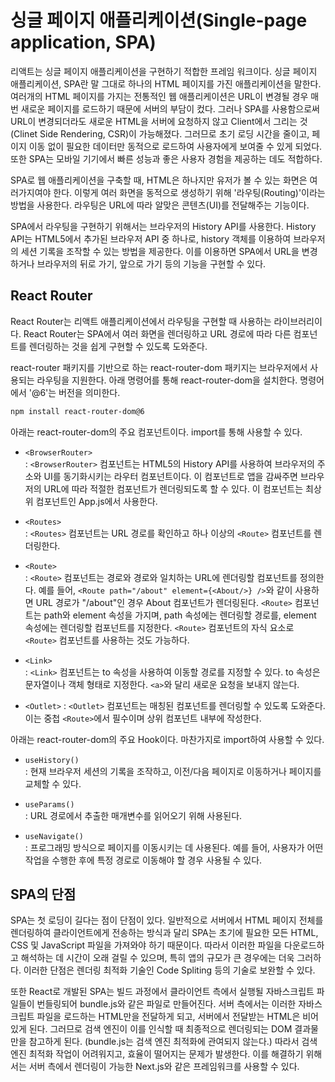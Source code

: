 # 싱글 페이지 애플리케이션(Single-page application, SPA)

리액트는 싱글 페이지 애플리케이션을 구현하기 적합한 프레임 워크이다. 싱글 페이지 애플리케이션, SPA란 말 그대로 하나의 HTML 페이지를 가진 애플리케이션을 말한다. 여러개의 HTML 페이지를 가지는 전통적인 웹 애플리케이션은 URL이 변경될 경우 매번 새로운 페이지를 로드하기 때문에 서버의 부담이 컸다. 그러나 SPA를 사용함으로써 URL이 변경되더라도 새로운 HTML을 서버에 요청하지 않고 Client에서 그리는 것(Clinet Side Rendering, CSR)이 가능해졌다. 그러므로 초기 로딩 시간을 줄이고, 페이지 이동 없이 필요한 데이터만 동적으로 로드하여 사용자에게 보여줄 수 있게 되었다. 또한 SPA는 모바일 기기에서 빠른 성능과 좋은 사용자 경험을 제공하는 데도 적합하다.

SPA로 웹 애플리케이션을 구축할 때, HTML은 하나지만 유저가 볼 수 있는 화면은 여러가지여야 한다. 이렇게 여러 화면을 동적으로 생성하기 위해 '라우팅(Routing)'이라는 방법을 사용한다. 라우팅은 URL에 따라 알맞은 콘텐츠(UI)를 전달해주는 기능이다.

SPA에서 라우팅을 구현하기 위해서는 브라우저의 History API를 사용한다. History API는 HTML5에서 추가된 브라우저 API 중 하나로, history 객체를 이용하여 브라우저의 세션 기록을 조작할 수 있는 방법을 제공한다. 이를 이용하면 SPA에서 URL을 변경하거나 브라우저의 뒤로 가기, 앞으로 가기 등의 기능을 구현할 수 있다.

## React Router

React Router는 리액트 애플리케이션에서 라우팅을 구현할 때 사용하는 라이브러리이다. React Router는 SPA에서 여러 화면을 렌더링하고 URL 경로에 따라 다른 컴포넌트를 렌더링하는 것을 쉽게 구현할 수 있도록 도와준다.

react-router 패키지를 기반으로 하는 react-router-dom 패키지는 브라우저에서 사용되는 라우팅을 지원한다. 아래 명령어를 통해 react-router-dom을 설치한다. 명령어에서 '@6'는 버전을 의미한다.

```bash
npm install react-router-dom@6
```

아래는 react-router-dom의 주요 컴포넌트이다. import를 통해 사용할 수 있다.

- `<BrowserRouter>`  
  : `<BrowserRouter>` 컴포넌트는 HTML5의 History API를 사용하여 브라우저의 주소와 UI를 동기화시키는 라우터 컴포넌트이다. 이 컴포넌트로 앱을 감싸주면 브라우저의 URL에 따라 적절한 컴포넌트가 렌더링되도록 할 수 있다. 이 컴포넌트는 최상위 컴포넌트인 App.js에서 사용한다.

- `<Routes>`  
  : `<Routes>` 컴포넌트는 URL 경로를 확인하고 하나 이상의 `<Route>` 컴포넌트를 렌더링한다.

- `<Route>`  
  : `<Route>` 컴포넌트는 경로와 경로와 일치하는 URL에 렌더링할 컴포넌트를 정의한다. 예를 들어, `<Route path="/about" element={<About/>} />`와 같이 사용하면 URL 경로가 "/about"인 경우 About 컴포넌트가 렌더링된다. `<Route>` 컴포넌트는 path와 element 속성을 가지며, path 속성에는 렌더링할 경로를, element 속성에는 렌더링할 컴포넌트를 지정한다. `<Route>` 컴포넌트의 자식 요소로 `<Route>` 컴포넌트를 사용하는 것도 가능하다.

- `<Link>`  
  : `<Link>` 컴포넌트는 to 속성을 사용하여 이동할 경로를 지정할 수 있다. to 속성은 문자열이나 객체 형태로 지정한다. `<a>`와 달리 새로운 요청을 보내지 않는다.

- `<Outlet>`
  : `<Outlet>` 컴포넌트는 매칭된 컴포넌트를 렌더링할 수 있도록 도와준다. 이는 중첩 `<Route>`에서 필수이며 상위 컴포넌트 내부에 작성한다.

아래는 react-router-dom의 주요 Hook이다. 마찬가지로 import하여 사용할 수 있다.

- `useHistory()`  
  : 현재 브라우저 세션의 기록을 조작하고, 이전/다음 페이지로 이동하거나 페이지를 교체할 수 있다.

- `useParams()`  
  : URL 경로에서 추출한 매개변수를 읽어오기 위해 사용된다.

- `useNavigate()`  
  : 프로그래밍 방식으로 페이지를 이동시키는 데 사용된다. 예를 들어, 사용자가 어떤 작업을 수행한 후에 특정 경로로 이동해야 할 경우 사용될 수 있다.

## SPA의 단점

SPA는 첫 로딩이 길다는 점이 단점이 있다. 일반적으로 서버에서 HTML 페이지 전체를 렌더링하여 클라이언트에게 전송하는 방식과 달리 SPA는 초기에 필요한 모든 HTML, CSS 및 JavaScript 파일을 가져와야 하기 때문이다. 따라서 이러한 파일을 다운로드하고 해석하는 데 시간이 오래 걸릴 수 있으며, 특히 앱의 규모가 큰 경우에는 더욱 그러하다. 이러한 단점은 렌더링 최적화 기술인 Code Spliting 등의 기술로 보완할 수 있다.

또한 React로 개발된 SPA는 빌드 과정에서 클라이언트 측에서 실행될 자바스크립트 파일들이 번들링되어 bundle.js와 같은 파일로 만들어진다. 서버 측에서는 이러한 자바스크립트 파일을 로드하는 HTML만을 전달하게 되고, 서버에서 전달받는 HTML은 비어있게 된다. 그러므로 검색 엔진이 이를 인식할 때 최종적으로 렌더링되는 DOM 결과물만을 참고하게 된다. (bundle.js는 검색 엔진 최적화에 관여되지 않는다.) 따라서 검색 엔진 최적화 작업이 어려워지고, 효율이 떨어지는 문제가 발생한다. 이를 해결하기 위해서는 서버 측에서 렌더링이 가능한 Next.js와 같은 프레임워크를 사용할 수 있다.
